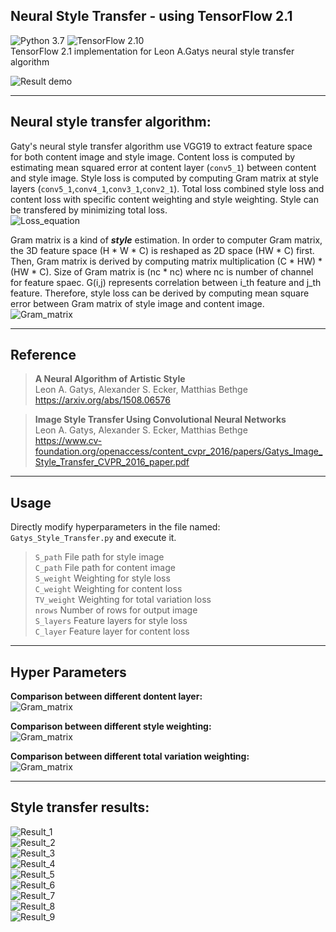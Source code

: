 ## Neural Style Transfer - using TensorFlow 2.1  
![Python 3.7](https://img.shields.io/badge/python-3.7-green.svg?style=plastic)
![TensorFlow 2.10](https://img.shields.io/badge/tensorflow-2.10-green.svg?style=plastic)  
TensorFlow 2.1 implementation for Leon A.Gatys neural style transfer algorithm

![Result demo](./Images/STF_Demo.jpg)

----
## Neural style transfer algorithm:  
Gaty's neural style transfer algorithm use VGG19 to extract feature space for both content image and style image. Content loss is computed by estimating mean squared error at content layer (`conv5_1`) between content and style image. Style loss is computed by computing Gram matrix at style layers (`conv5_1`,`conv4_1`,`conv3_1`,`conv2_1`). Total loss combined style loss and content loss with specific content weighting and style weighting. Style can be transfered by minimizing total loss.    
![Loss_equation](./Images/STF_Loss.jpg)  
  
Gram matrix is a kind of ***style*** estimation. In order to computer Gram matrix, the 3D feature space (H * W * C) is reshaped as 2D space (HW * C) first. Then, Gram matrix is derived by computing matrix multiplication (C * HW) * (HW * C). Size of Gram matrix is (nc * nc) where nc is number of channel for feature spaec. G(i,j) represents correlation between i_th feature and j_th feature. Therefore, style loss can be derived by computing mean square error between Gram matrix of style image and content image.  
![Gram_matrix](./Images/STF_Gram.jpg)  

----
## Reference
> **A Neural Algorithm of Artistic Style**  
> Leon A. Gatys, Alexander S. Ecker, Matthias Bethge  
> https://arxiv.org/abs/1508.06576  

> **Image Style Transfer Using Convolutional Neural Networks**  
> Leon A. Gatys, Alexander S. Ecker, Matthias Bethge  
> https://www.cv-foundation.org/openaccess/content_cvpr_2016/papers/Gatys_Image_Style_Transfer_CVPR_2016_paper.pdf

----
## Usage
Directly modify hyperparameters in the file named: `Gatys_Style_Transfer.py` and execute it.  
> `S_path`  File path for style image  
> `C_path`  File path for content image  
> `S_weight` Weighting for style loss  
> `C_weight` Weighting for content loss  
> `TV_weight` Weighting for total variation loss  
> `nrows` Number of rows for output image  
> `S_layers` Feature layers for style loss  
> `C_layer` Feature layer for content loss  

----
## Hyper Parameters
**Comparison between different dontent layer:**  
![Gram_matrix](./Images/STF_Cont_Layer.jpg)  
  
**Comparison between different style weighting:**  
![Gram_matrix](./Images/STF_W_Style.jpg)  
  
**Comparison between different total variation weighting:**  
![Gram_matrix](./Images/STF_W_TV.jpg)  
  
----
## Style transfer results:  
![Result_1](./Images/STF_Result_1.jpg)  
![Result_2](./Images/STF_Result_2.jpg)  
![Result_3](./Images/STF_Result_3.jpg)  
![Result_4](./Images/STF_Result_4.jpg)  
![Result_5](./Images/STF_Result_5.jpg)  
![Result_6](./Images/STF_Result_6.jpg)  
![Result_7](./Images/STF_Result_7.jpg)  
![Result_8](./Images/STF_Result_8.jpg)  
![Result_9](./Images/STF_Result_9.jpg)  





